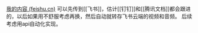 [我的内容 (feishu.cn)](https://yz3vq78x1p.feishu.cn/minutes/me)
可以先传到[[飞书]]，估计[[钉钉]]和[[腾讯文档]]都会跟进的，以后如果用不舒服考虑再换，然后自动就转存飞书云端的视频和音频。
后续考虑用api自动化实现。
